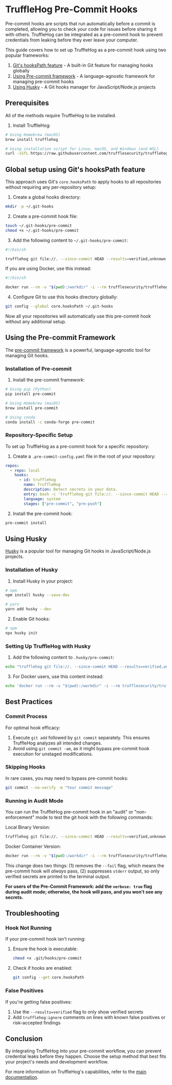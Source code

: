 # TruffleHog Pre-Commit Hooks

Pre-commit hooks are scripts that run automatically before a commit is completed, allowing you to check your code for issues before sharing it with others. TruffleHog can be integrated as a pre-commit hook to prevent credentials from leaking before they ever leave your computer.

This guide covers how to set up TruffleHog as a pre-commit hook using two popular frameworks:

1. [Git's hooksPath feature](#global-setup-using-gits-hookspath-feature) - A built-in Git feature for managing hooks globally
2. [Using Pre-commit framework](#using-the-pre-commit-framework) - A language-agnostic framework for managing pre-commit hooks
3. [Using Husky](#using-husky) - A Git hooks manager for JavaScript/Node.js projects

## Prerequisites

All of the methods require TruffleHog to be installed.

1. Install TruffleHog:

```bash
# Using Homebrew (macOS)
brew install trufflehog

# Using installation script for Linux, macOS, and Windows (and WSL)
curl -sSfL https://raw.githubusercontent.com/trufflesecurity/trufflehog/main/scripts/install.sh | sh -s -- -b /usr/local/bin
```

## Global setup using Git's hooksPath feature

This approach uses Git's `core.hooksPath` to apply hooks to all repositories without requiring any per-repository setup:

1. Create a global hooks directory:

```bash
mkdir -p ~/.git-hooks
```

2. Create a pre-commit hook file:

```bash
touch ~/.git-hooks/pre-commit
chmod +x ~/.git-hooks/pre-commit
```

3. Add the following content to `~/.git-hooks/pre-commit`:

```bash
#!/bin/sh

trufflehog git file://. --since-commit HEAD --results=verified,unknown --fail
```

If you are using Docker, use this instead:

```bash
#!/bin/sh

docker run --rm -v "$(pwd):/workdir" -i --rm trufflesecurity/trufflehog:latest git file:///workdir --since-commit HEAD --results=verified,unknown --fail
```

4. Configure Git to use this hooks directory globally:

```bash
git config --global core.hooksPath ~/.git-hooks
```

Now all your repositories will automatically use this pre-commit hook without any additional setup.

## Using the Pre-commit Framework

The [pre-commit framework](https://pre-commit.com) is a powerful, language-agnostic tool for managing Git hooks.

### Installation of Pre-commit

1. Install the pre-commit framework:

```bash
# Using pip (Python)
pip install pre-commit

# Using Homebrew (macOS)
brew install pre-commit

# Using conda
conda install -c conda-forge pre-commit
```

### Repository-Specific Setup

To set up TruffleHog as a pre-commit hook for a specific repository:

1. Create a `.pre-commit-config.yaml` file in the root of your repository:

```yaml
repos:
  - repo: local
    hooks:
      - id: trufflehog
        name: TruffleHog
        description: Detect secrets in your data.
        entry: bash -c 'trufflehog git file://. --since-commit HEAD --results=verified,unknown --fail'
        language: system
        stages: ["pre-commit", "pre-push"]
```

2. Install the pre-commit hook:

```bash
pre-commit install
```

## Using Husky

[Husky](https://typicode.github.io/husky/) is a popular tool for managing Git hooks in JavaScript/Node.js projects.

### Installation of Husky

1. Install Husky in your project:

```bash
# npm
npm install husky --save-dev

# yarn
yarn add husky --dev
```

2. Enable Git hooks:

```bash
# npm
npx husky init
```

### Setting Up TruffleHog with Husky

1. Add the following content to `.husky/pre-commit`:

```bash
echo "trufflehog git file://. --since-commit HEAD --results=verified,unknown --fail" > .husky/pre-commit
```

3. For Docker users, use this content instead:

```bash
echo 'docker run --rm -v "$(pwd):/workdir" -i --rm trufflesecurity/trufflehog:latest git file:///workdir --since-commit HEAD --results=verified,unknown --fail' > .husky/pre-commit
```

## Best Practices

### Commit Process

For optimal hook efficacy:

1. Execute `git add` followed by `git commit` separately. This ensures TruffleHog analyzes all intended changes.
2. Avoid using `git commit -am`, as it might bypass pre-commit hook execution for unstaged modifications.

### Skipping Hooks

In rare cases, you may need to bypass pre-commit hooks:

```bash
git commit --no-verify -m "Your commit message"
```

### Running in Audit Mode

You can run the TruffleHog pre-commit hook in an "audit" or "non-enforcement" mode to test the git hook with the following commands:

Local Binary Version:
```bash
trufflehog git file://. --since-commit HEAD --results=verified,unknown 2>/dev/null
```

Docker Container Version:
```bash
docker run --rm -v "$(pwd):/workdir" -i --rm trufflesecurity/trufflehog:latest git file:///workdir --since-commit HEAD --results=verified,unknown 2>/dev/null
```

This change does two things: (1) removes the `--fail` flag, which means the pre-commit hook will *always* pass, (2) suppresses `stderr` output, so only verified secrets are printed to the terminal output.

**For users of the Pre-Commit Framework: add the `verbose: true` flag during audit mode; otherwise, the hook will pass, and you won't see any secrets.**

## Troubleshooting

### Hook Not Running

If your pre-commit hook isn't running:

1. Ensure the hook is executable:

   ```bash
   chmod +x .git/hooks/pre-commit
   ```

2. Check if hooks are enabled:

   ```bash
   git config --get core.hooksPath
   ```

### False Positives

If you're getting false positives:

1. Use the `--results=verified` flag to only show verified secrets
2. Add `trufflehog:ignore` comments on lines with known false positives or risk-accepted findings

## Conclusion

By integrating TruffleHog into your pre-commit workflow, you can prevent credential leaks before they happen. Choose the setup method that best fits your project's needs and development workflow.

For more information on TruffleHog's capabilities, refer to the [main documentation](README.md).
